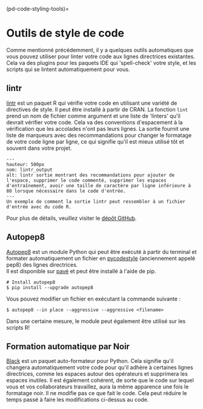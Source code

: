 (pd-code-styling-tools)=
# Outils de style de code

Comme mentionné précédemment, il y a quelques outils automatiques que vous pouvez utiliser pour linter votre code aux lignes directrices existantes. Cela va des plugins pour les paquets IDE qui 'spell-check' votre style, et les scripts qui se lintent automatiquement pour vous.

## lintr

[lintr](https://cran.r-project.org/web/packages/lintr/lintr.pdf) est un paquet R qui vérifie votre code en utilisant une variété de directives de style.  Il peut être installé à partir de CRAN. La fonction `lint` prend un nom de fichier comme argument et une liste de 'linters' qu'il devrait vérifier votre code. Cela va des conventions d'espacement à la vérification que les accolades n'ont pas leurs lignes. La sortie fournit une liste de marqueurs avec des recommandations pour changer le formatage de votre code ligne par ligne, ce qui signifie qu'il est mieux utilisé tôt et souvent dans votre projet.

```{figure} ../../figures/lintr-output.*
---
hauteur: 500px
nom: lintr_output
alt: lintr sortie montrant des recommandations pour ajouter de l'espace, supprimer le code commenté, supprimer les espaces d'entraînement, avoir une taille de caractère par ligne inférieure à 80 lorsque nécessaire dans le code d'entrée.
---
Un exemple de comment la sortie lintr peut ressembler à un fichier d'entrée avec du code R.
```

Pour plus de détails, veuillez visiter le [dépôt GitHub](https://github.com/jimhester/lintr).

## Autopep8

[Autopep8](https://pypi.org/project/autopep8/) est un module Python qui peut être exécuté à partir du terminal et formater automatiquement un fichier en [pycodestyle](https://github.com/PyCQA/pycodestyle) (anciennement appelé pep8) des lignes directrices.  
Il est disponible sur [pavé](https://pypi.org) et peut être installé à l'aide de pip.

```
# Install autopep8
$ pip install --upgrade autopep8
```

Vous pouvez modifier un fichier en exécutant la commande suivante :

```
$ autopep8 --in place --aggressive --aggressive <filename>
```

Dans une certaine mesure, le module peut également être utilisé sur les scripts R!

## Formation automatique par Noir

[Black](https://black.readthedocs.io/en/stable/) est un paquet auto-formateur pour Python. Cela signifie qu'il changera automatiquement votre code pour qu'il adhère à certaines lignes directrices, comme les espaces autour des opérateurs et supprimera les espaces inutiles. Il est également cohérent, de sorte que le code sur lequel vous et vos collaborateurs travaillez, aura la même apparence une fois le formatage noir. Il ne modifie pas ce que fait le code. Cela peut réduire le temps passé à faire les modifications ci-dessus au code.

